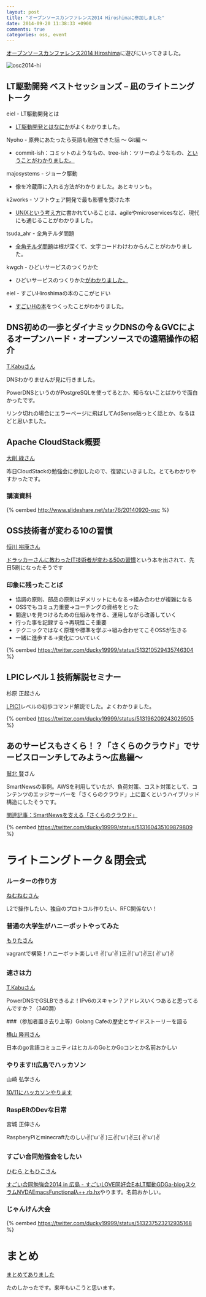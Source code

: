 ```yaml
---
layout: post
title: "オープンソースカンファレンス2014 Hiroshimaに参加しました"
date: 2014-09-20 11:38:33 +0900
comments: true
categories: oss, event
---
```

[オープンソースカンファレンス2014 Hiroshima](https://www.ospn.jp/osc2014-hiroshima/)に遊びにいってきました。

![osc2014-hi](https://www.ospn.jp/osc2014-hiroshima/pdf/OSC2014_Hiroshima_flyer_web.jpg)

<!-- more -->

## LT駆動開発 ベストセッションズ – 凪のライトニングトーク

eiel - LT駆動開発とは

- [LT駆動開発とはなにか](http://ltdd.doorkeeper.jp/)がよくわかりました。

Nyoho - 原典にあたったら英語も勉強できた話 〜 Git編 〜

- commit-ish：コミットのようなもの、tree-ish：ツリーのようなもの、[ということがわかりました。](http://www.slideshare.net/YukinoriKitadai/osc-2014-hiroshima-reading-original-git-and-english)

majosystems - ジョーク駆動

- 像を冷蔵庫に入れる方法がわかりました。あとキリンも。

k2works - ソフトウェア開発で最も影響を受けた本

- [UNIXという考え方](http://www.amazon.co.jp/dp/4274064069)に書かれていることは、agileやmicroservicesなど、現代にも通じることがわかりました。

tsuda_ahr - 全角チルダ問題

- [全角チルダ問題](http://www.slideshare.net/tsudaa/ss-36658329)は根が深くて、文字コードわけわからんことがわかりました。

kwgch - ひどいサービスのつくりかた

- ひどいサービスのつくりかた[がわかりました。](http://www.slideshare.net/ducky19999/osch2014)

eiel - すごいHiroshimaの本のここがヒドい

- [すごいHの本](http://great-h-book.eiel.info/)をつくったことがわかりました。

## DNS初めの一歩とダイナミックDNSの今＆GVCによるオープンハード・オープンソースでの遠隔操作の紹介

[T.Kabuさん](https://twitter.com/disco_v8)

DNSわかりませんが見に行きました。

PowerDNSというのがPostgreSQLを使ってるとか、知らないことばかりで面白かったです。

リンク切れの場合にエラーページに飛ばしてAdSense貼っとく話とか、なるほどと思いました。

## Apache CloudStack概要

[大削 緑さん](https://twitter.com/star76popin)

昨日CloudStackの勉強会に参加したので、復習にいきました。とてもわかりやすかったです。

### 講演資料

{% oembed http://www.slideshare.net/star76/20140920-osc %}

## OSS技術者が変わる10の習慣

[恒川 裕康さん](https://www.facebook.com/hiroyasu.tsunekawa)

[ドラッカーさんに教わったIT技術者が変わる50の習慣](http://www.amazon.co.jp/dp/4798040363)という本を出されて、先日5刷になったそうです

### 印象に残ったことば

- 協調の原則、部品の原則はデメリットにもなる→組み合わせが複雑になる
- OSSでもコミュ力重要→コーチングの資格をとった
- 間違いを見つけるための仕組みを作る、運用しながら改善していく
- 行った事を記録する→再現性こそ重要 
- テクニックではなく原理や標準を学ぶ→組み合わせてこそOSSが生きる
- 一緒に進歩する→変化についていく 

{% oembed https://twitter.com/ducky19999/status/513210529435746304 %}

## LPICレベル１技術解説セミナー

杉原 正起さん

[LPIC1](http://www.lpi.or.jp/examination/level1.shtml)レベルの初歩コマンド解説でした。よくわかりました。

{% oembed https://twitter.com/ducky19999/status/513196209243029505 %}

## あのサービスもさくら！？「さくらのクラウド」でサービスローンチしてみよう～広島編～

[鷲北 賢](https://twitter.com/ken_washikita)さん

SmartNewsの事例。AWSを利用していたが、負荷対策、コスト対策として、コンテンツのエッジサーバーを「さくらのクラウド」上に置くというハイブリッド構造にしたそうです。

[関連記事：SmartNewsを支える「さくらのクラウド」](http://knowledge.sakura.ad.jp/case-study/1664/)

{% oembed https://twitter.com/ducky19999/status/513160435109879809 %}

# ライトニングトーク＆閉会式

### ルーターの作り方

[ねむねむさん](https://twitter.com/nemumupoyo)

L2で操作したい、独自のプロトコル作りたい、RFC関係ない！

### 普通の大学生がハニーポットやってみた

[もりたさん](http://great-h.doorkeeper.jp/events/15183)

vagrantで構築！ハニーポット楽しい!! ✌('ω'✌ )三✌('ω')✌三( ✌'ω')✌ 

### 速さは力

[T.Kabuさん](https://twitter.com/disco_v8)

PowerDNSでGSLBできるよ！IPv6のスキャン？アドレスいくつあると思ってるんですか？（340澗）

###（参加者置き去り上等）Golang Cafeの歴史とサイドストーリーを語る

[横山 隆司さん](https://plus.google.com/u/0/+TakashiYokoyama)

日本のgo言語コミュニティはヒカルのGoとかGoコンとか名前おかしい

### やります!!広島でハッカソン

山崎 弘学さん

[10/11にハッカソンやります](http://www.pasonatech.co.jp/search/features_plan/RHhiroshima.jsp)

### RaspERのDevな日常

宮城 正伸さん

RaspberyPiとminecraftたのしい✌('ω'✌ )三✌('ω')✌三( ✌'ω')✌ 

### すごい合同勉強会をしたい
[ひむら ともひこさん](https://github.com/eiel)

[すごい合同勉強会2014 in 広島 - すごいLOVE同好会E本LT駆動GDGa-blogスクラムNVDAEmacsFunctionalλ++.rb.hx](http://great-study.doorkeeper.jp/events/13215)やります。名前おかしい。

### じゃんけん大会

{% oembed https://twitter.com/ducky19999/status/513237523212935168 %}

# まとめ

[まとめてありました](http://togetter.com/li/666584)

たのしかったです。来年もいこうと思います。
